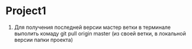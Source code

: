# Project1

1. Для получения последней версии мастер ветки в терминале выполить комаду git pull origin master  (из своей ветки, в локальной версии папки проекта)
